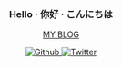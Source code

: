 <h3 align="center">Hello · 你好 · こんにちは</h3>

<p align="center">
  <a target="_blank" href="https://kitiho.com">MY BLOG</a>    
</p>

<p align="center">
  <a href="https://github.com/KitiHo" target="_blank">
   <img alt="Github" src="https://img.shields.io/badge/GitHub-%2312100E.svg?&style=for-the-badge&logo=Github&logoColor=white" />
  </a> 
  <a href="https://twitter.com/enoshima73" target="_blank">
   <img alt="Twitter" src="https://img.shields.io/badge/twitter-%231DA1F2.svg?&style=for-the-badge&logo=twitter&logoColor=white" />
  </a>
</p>
